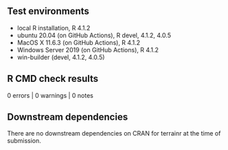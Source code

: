 ## Test environments
* local R installation, R 4.1.2
* ubuntu 20.04 (on GitHub Actions), R devel, 4.1.2, 4.0.5
* MacOS X 11.6.3 (on GitHub Actions), R 4.1.2
* Windows Server 2019 (on GitHub Actions), R 4.1.2
* win-builder (devel, 4.1.2, 4.0.5)

## R CMD check results

0 errors | 0 warnings | 0 notes

## Downstream dependencies
There are no downstream dependencies on CRAN for terrainr at the time of 
submission.
